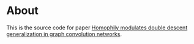 # About

This is the source code for paper [Homophily modulates double descent generalization in graph convolution networks](https://www.pnas.org/doi/abs/10.1073/pnas.2309504121).
